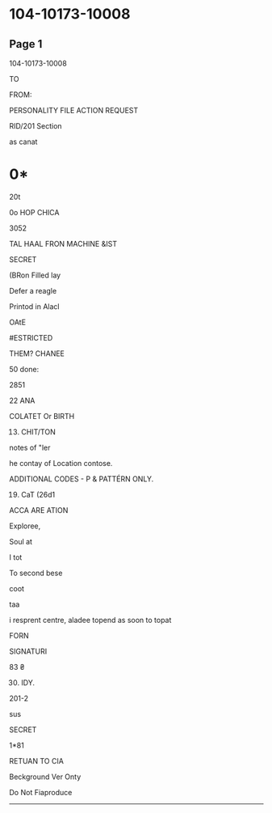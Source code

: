 # 104-10173-10008

## Page 1

104-10173-10008

TO

FROM:

PERSONALITY FILE ACTION REQUEST

RID/201 Section

as canat

# 0*

20t

0о HOP CHICA

3052

TAL HAAL FRON MACHINE &IST

SECRET

(BRon Filled lay

Defer a reagle

Printod in Alacl

OAtE

#ESTRICTED

THEM? CHANEE

50 done:

2851

22 ANA

COLATET Or BIRTH

13. CHIT/TON

notes of "ler

he contay of Location contose.

ADDITIONAL CODES - P & PATTÉRN ONLY.

19. CaT (26d1

ACCA ARE ATION

Exploree,

Soul at

I tot

To second bese

coot

taa

i resprent centre, aladee topend as soon to topat

FORN

SIGNATURI

83 ₴

30. IDY.

201-2

sus

SECRET

1*81

RETUAN TO CIA

Beckground Ver Onty

Do Not Fiaproduce

---

